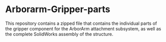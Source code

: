 # Arborarm-Gripper-parts
This repository contains a zipped file that contains the individual parts of the gripper component for the ArborArm attachment subsystem, as well as the complete SolidWorks assembly of the structure.
